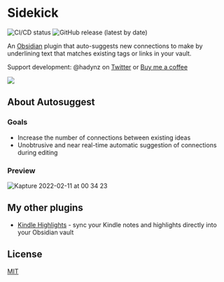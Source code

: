 # Sidekick

![CI/CD status](https://github.com/hadynz/obsidian-autosuggest/actions/workflows/main.yml/badge.svg)
![GitHub release (latest by date)](https://img.shields.io/github/v/release/hadynz/obsidian-autosuggest)

An [Obsidian][3] plugin that auto-suggests new connections to make by underlining text that matches
existing tags or links in your vault.

Support development: @hadynz on [Twitter][2] or [Buy me a coffee][1]

<a href="https://www.buymeacoffee.com/hadynz"><img src="https://img.buymeacoffee.com/button-api/?text=Buy me a coffee&emoji=&slug=hadynz&button_colour=5F7FFF&font_colour=ffffff&font_family=Poppins&outline_colour=000000&coffee_colour=FFDD00"></a>

## About Autosuggest

### Goals

* Increase the number of connections between existing ideas 
* Unobtrusive and near real-time automatic suggestion of connections during editing 

### Preview

![Kapture 2022-02-11 at 00 34 23](https://user-images.githubusercontent.com/315585/153401639-11a295c6-ab3e-4afd-945e-9fc3043d74a2.gif)

## My other plugins

* [Kindle Highlights][4] - sync your Kindle notes and highlights directly into your Obsidian vault

## License

[MIT](LICENSE)

[1]: https://www.buymeacoffee.com/hadynz
[2]: https://twitter.com/hadynz
[3]: https://obsidian.md
[4]: https://github.com/hadynz/obsidian-kindle-plugin